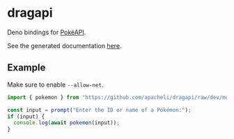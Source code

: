 # dragapi

Deno bindings for [PokéAPI](https://pokeapi.co/).

See the generated documentation
[here](https://doc.deno.land/https/github.com/apacheli/dragapi/raw/dev/mod.ts).

## Example

Make sure to enable `--allow-net`.

```ts
import { pokemon } from "https://github.com/apacheli/dragapi/raw/dev/mod.ts";

const input = prompt("Enter the ID or name of a Pokémon:");
if (input) {
  console.log(await pokemon(input));
}
```
